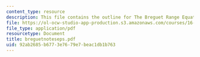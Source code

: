 ```yaml
---
content_type: resource
description: This file contains the outline for The Breguet Range Equation.
file: https://ol-ocw-studio-app-production.s3.amazonaws.com/courses/16-01-unified-engineering-i-ii-iii-iv-fall-2005-spring-2006/92ab2685b6773e7679e7beac1db1b763_breguetnoteseps.pdf
file_type: application/pdf
resourcetype: Document
title: breguetnoteseps.pdf
uid: 92ab2685-b677-3e76-79e7-beac1db1b763
---
```

